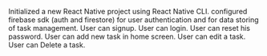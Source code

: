 Initialized a new React Native project using React Native CLI.
configured firebase sdk (auth and firestore) for user authentication and for data storing of task management.
User can signup.
User can login.
User can reset his password.
User can add new task in home screen.
User can edit a task.
User can Delete a task.
